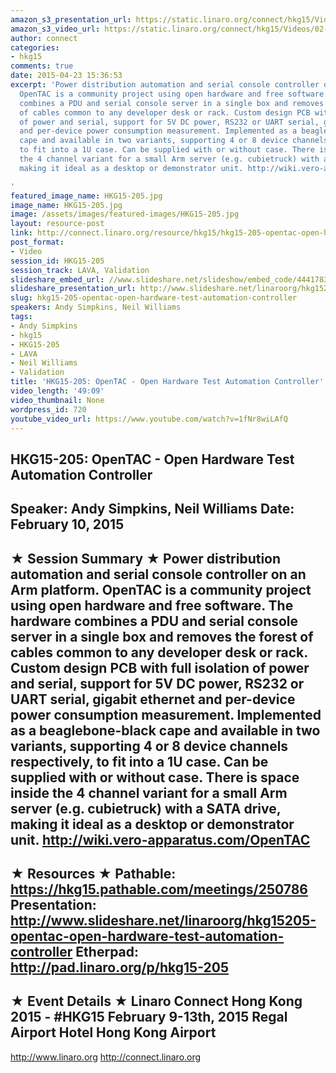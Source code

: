 ```yaml
---
amazon_s3_presentation_url: https://static.linaro.org/connect/hkg15/Videos/02-10-Tuesday/HKG15-205.pdf
amazon_s3_video_url: https://static.linaro.org/connect/hkg15/Videos/02-10-Tuesday/HKG15-205+OpenTAC+-+Open+Hardware+Test+Automation+Controller.mp4
author: connect
categories:
- hkg15
comments: true
date: 2015-04-23 15:36:53
excerpt: 'Power distribution automation and serial console controller on an Arm platform.
  OpenTAC is a community project using open hardware and free software. The hardware
  combines a PDU and serial console server in a single box and removes the forest
  of cables common to any developer desk or rack. Custom design PCB with full isolation
  of power and serial, support for 5V DC power, RS232 or UART serial, gigabit ethernet
  and per-device power consumption measurement. Implemented as a beaglebone-black
  cape and available in two variants, supporting 4 or 8 device channels respectively,
  to fit into a 1U case. Can be supplied with or without case. There is space inside
  the 4 channel variant for a small Arm server (e.g. cubietruck) with a SATA drive,
  making it ideal as a desktop or demonstrator unit. http://wiki.vero-apparatus.com/OpenTAC

'
featured_image_name: HKG15-205.jpg
image_name: HKG15-205.jpg
image: /assets/images/featured-images/HKG15-205.jpg
layout: resource-post
link: http://connect.linaro.org/resource/hkg15/hkg15-205-opentac-open-hardware-test-automation-controller/
post_format:
- Video
session_id: HKG15-205
session_track: LAVA, Validation
slideshare_embed_url: //www.slideshare.net/slideshow/embed_code/44417836
slideshare_presentation_url: http://www.slideshare.net/linaroorg/hkg15205-opentac-open-hardware-test-automation-controller
slug: hkg15-205-opentac-open-hardware-test-automation-controller
speakers: Andy Simpkins, Neil Williams
tags:
- Andy Simpkins
- hkg15
- HKG15-205
- LAVA
- Neil Williams
- Validation
title: 'HKG15-205: OpenTAC - Open Hardware Test Automation Controller'
video_length: '49:09'
video_thumbnail: None
wordpress_id: 720
youtube_video_url: https://www.youtube.com/watch?v=1fNr8wiLAfQ
---
```


HKG15-205: OpenTAC - Open Hardware Test Automation Controller
---------------------------------------------------
Speaker: Andy Simpkins, Neil Williams
Date: February 10, 2015
---------------------------------------------------
★ Session Summary ★
Power distribution automation and serial console controller on an Arm platform. OpenTAC is a community project using open hardware and free software. The hardware combines a PDU and serial console server in a single box and removes the forest of cables common to any developer desk or rack. Custom design PCB with full isolation of power and serial, support for 5V DC power, RS232 or UART serial, gigabit ethernet and per-device power consumption measurement. Implemented as a beaglebone-black cape and available in two variants, supporting 4 or 8 device channels respectively, to fit into a 1U case. Can be supplied with or without case. There is space inside the 4 channel variant for a small Arm server (e.g. cubietruck) with a SATA drive, making it ideal as a desktop or demonstrator unit. http://wiki.vero-apparatus.com/OpenTAC
--------------------------------------------------
★ Resources ★
Pathable: https://hkg15.pathable.com/meetings/250786
Presentation:  http://www.slideshare.net/linaroorg/hkg15205-opentac-open-hardware-test-automation-controller
Etherpad: http://pad.linaro.org/p/hkg15-205
---------------------------------------------------
★ Event Details ★
Linaro Connect Hong Kong 2015 - #HKG15
February 9-13th, 2015
Regal Airport Hotel Hong Kong Airport
---------------------------------------------------
http://www.linaro.org
http://connect.linaro.org
